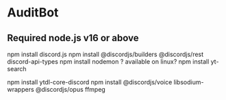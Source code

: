 # AuditBot
## Required node.js v16 or above
 npm install discord.js
 npm install @discordjs/builders @discordjs/rest discord-api-types 
 npm install nodemon ? available on linux?
 npm install yt-search
 <!-- npm install ytdl-core@latest -->
 npm install ytdl-core-discord
 npm install @discordjs/voice libsodium-wrappers @discordjs/opus ffmpeg



